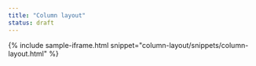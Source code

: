 ```yaml
---
title: "Column layout"
status: draft
---
```


{% include sample-iframe.html snippet="column-layout/snippets/column-layout.html" %}
